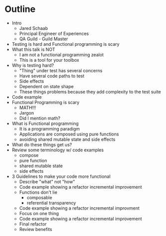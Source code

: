 # Outline

- Intro
  - Jared Schaab
  - Principal Engineer of Experiences
  - QA Guild - Guild Master
- Testing is hard and Functional programming is scary
- What this talk is NOT
  - I am not a functional programming zealot
  - This is a tool for your toolbox
- Why is testing hard?
  - "Thing" under test has several concerns
  - Have several code paths to test
  - Side effects
  - Dependent on state shape
  - These things problems because they add complexity to the test suite
- Code example
- Functional Programming is scary
  - MATH!!!
  - Jargon
  - Did I mention math?
- What is Functional programming
  - It is a programming paradigm
  - Applications are composed using pure functions
  - avoiding shared mutable state and side effects
- What do these things get us?
- Review some terminology w/ code examples
  - compose
  - pure function
  - shared mutable state
  - side effects
- 3 Guidelines to make your code more functional
  - Describe "what" not "how"
  - Code example showing a refactor incremental improvement
  - Functions don't lie
    - composable
    - referential transparency
  - Code example showing a refactor incremental improvment
  - Focus on one thing
  - Code example showing a refactor incremental improvement
  - Final refactor
  - Review benefits
